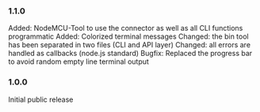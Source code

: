 ### 1.1.0 ###
Added: NodeMCU-Tool to use the connector as well as all CLI functions programmatic
Added: Colorized terminal messages
Changed: the bin tool has been separated in two files (CLI and API layer)
Changed: all errors are handled as callbacks (node.js standard)
Bugfix: Replaced the progress bar to avoid random empty line terminal output

### 1.0.0 ###
Initial public release